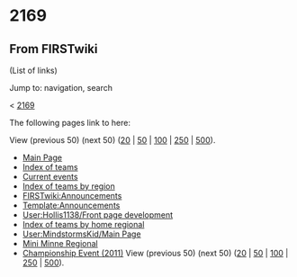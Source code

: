 # 2169

## From FIRSTwiki

(List of links)

Jump to: navigation, search

< [2169](/index.php?title=2169&redirect=no "2169")

The following pages link to here:

View (previous 50) (next 50) ([20](/index.php?title=Special:Whatlinkshere/2169&limit=20&from=0 "Special:Whatlinkshere/2169") | [50](/index.php?title=Special:Whatlinkshere/2169&limit=50&from=0 "Special:Whatlinkshere/2169") | [100](/index.php?title=Special:Whatlinkshere/2169&limit=100&from=0 "Special:Whatlinkshere/2169") | [250](/index.php?title=Special:Whatlinkshere/2169&limit=250&from=0 "Special:Whatlinkshere/2169") | [500](/index.php?title=Special:Whatlinkshere/2169&limit=500&from=0 "Special:Whatlinkshere/2169")).

- [Main Page](Main_Page "Main Page")
- [Index of teams](Index_of_teams "Index of teams")
- [Current events](Current_events "Current events")
- [Index of teams by region](Index_of_teams_by_region "Index of teams by region")
- [FIRSTwiki:Announcements](FIRSTwiki:Announcements "FIRSTwiki:Announcements")
- [Template:Announcements](Template:Announcements "Template:Announcements")
- [User:Hollis1138/Front page development](User:Hollis1138/Front_page_development "User:Hollis1138/Front page development")
- [Index of teams by home regional](Index_of_teams_by_home_regional "Index of teams by home regional")
- [User:MindstormsKid/Main Page](User:MindstormsKid/Main_Page "User:MindstormsKid/Main Page")
- [Mini Minne Regional](Mini_Minne_Regional "Mini Minne Regional")
- [Championship Event (2011)](Championship_Event_%282011%29 "Championship Event \(2011\)") View (previous 50) (next 50) ([20](/index.php?title=Special:Whatlinkshere/2169&limit=20&from=0 "Special:Whatlinkshere/2169") | [50](/index.php?title=Special:Whatlinkshere/2169&limit=50&from=0 "Special:Whatlinkshere/2169") | [100](/index.php?title=Special:Whatlinkshere/2169&limit=100&from=0 "Special:Whatlinkshere/2169") | [250](/index.php?title=Special:Whatlinkshere/2169&limit=250&from=0 "Special:Whatlinkshere/2169") | [500](/index.php?title=Special:Whatlinkshere/2169&limit=500&from=0 "Special:Whatlinkshere/2169")).
